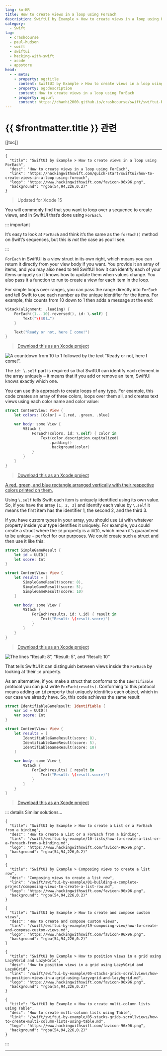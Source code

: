 ```yaml
---
lang: ko-KR
title: How to create views in a loop using ForEach
description: SwiftUI by Example > How to create views in a loop using ForEach
category:
  - Swift
tag: 
  - crashcourse
  - paul-hudson
  - swift
  - swiftui
  - hacking-with-swift
  - xcode
  - appstore
head:
  - - meta:
    - property: og:title
      content: SwiftUI by Example > How to create views in a loop using ForEach
    - property: og:description
      content: How to create views in a loop using ForEach
    - property: og:url
      content: https://chanhi2000.github.io/crashcourse/swift/swiftui-by-example/04-view-layout/how-to-create-views-in-a-loop-using-foreach.html
---
```


# {{ $frontmatter.title }} 관련

[[toc]]

---

```component VPCard
{
  "title": "SwiftUI by Example > How to create views in a loop using ForEach",
  "desc": "How to create views in a loop using ForEach",
  "link": "https://hackingwithswift.com/quick-start/swiftui/how-to-create-views-in-a-loop-using-foreach",
  "logo": "https://www.hackingwithswift.com/favicon-96x96.png",
  "background": "rgba(54,94,226,0.2)"
}
```

> Updated for Xcode 15

You will commonly find that you want to loop over a sequence to create views, and in SwiftUI that’s done using `ForEach`.

::: important

It’s easy to look at `ForEach` and think it’s the same as the `forEach()` method on Swift’s sequences, but this is _not_ the case as you’ll see.

:::

`ForEach` in SwiftUI is a view struct in its own right, which means you can return it directly from your view body if you want. You provide it an array of items, and you may also need to tell SwiftUI how it can identify each of your items uniquely so it knows how to update them when values change. You also pass it a function to run to create a view for each item in the loop.

For simple loops over ranges, you can pass the range directly into `ForEach` and tell Swift to use each number as the unique identifier for the items. For example, this counts from 10 down to 1 then adds a message at the end:

```swift
VStack(alignment: .leading) {
    ForEach((1...10).reversed(), id: \.self) {
        Text("\($0)…")
    }

    Text("Ready or not, here I come!")
}
```

> [<FontIcon icon="fas fa-file-zipper"/>Download this as an Xcode project](https://www.hackingwithswift.com/files/projects/swiftui/how-to-create-views-in-a-loop-using-foreach-1.zip)

![A countdown from 10 to 1 followed by the text “Ready or not, here I come!”.](https://www.hackingwithswift.com/img/books/quick-start/swiftui/how-to-create-views-in-a-loop-using-foreach-1~dark.png)

The `id: \.self` part is required so that SwiftUI can identify each element in the array uniquely – it means that if you add or remove an item, SwiftUI knows exactly which one.

You can use this approach to create loops of any type. For example, this code creates an array of three colors, loops over them all, and creates text views using each color name and color value:

```swift
struct ContentView: View {
    let colors: [Color] = [.red, .green, .blue]

    var body: some View {
        VStack {
            ForEach(colors, id: \.self) { color in
                Text(color.description.capitalized)
                    .padding()
                    .background(color)
            }
        }
    }
}
```

> [<FontIcon icon="fas fa-file-zipper"/>Download this as an Xcode project](https://www.hackingwithswift.com/files/projects/swiftui/how-to-create-views-in-a-loop-using-foreach-2.zip)

[A red, green, and blue rectangle arranged vertically with their respective colors printed on them.](https://www.hackingwithswift.com/img/books/quick-start/swiftui/how-to-create-views-in-a-loop-using-foreach-2~dark.png)

Using `\.self` tells Swift each item is uniquely identified using its own value. So, if you have the array `[1, 2, 3]` and identify each value by `\.self` it means the first item has the identifier 1, the second 2, and the third 3.

If you have custom types in your array, you should use `id` with whatever property inside your type identifies it uniquely. For example, you could create a struct where the `id` property is a `UUID`, which mean it’s guaranteed to be unique – perfect for our purposes. We could create such a struct and then use it like this:

```swift
struct SimpleGameResult {
    let id = UUID()
    let score: Int
}

struct ContentView: View {
    let results = [
        SimpleGameResult(score: 8),
        SimpleGameResult(score: 5),
        SimpleGameResult(score: 10)
    ]

    var body: some View {
        VStack {
            ForEach(results, id: \.id) { result in
                Text("Result: \(result.score)")
            }
        }
    }
}
```

> [<FontIcon icon="fas fa-file-zipper"/>Download this as an Xcode project](https://www.hackingwithswift.com/files/projects/swiftui/how-to-create-views-in-a-loop-using-foreach-3.zip)

![The lines “Result: 8”, “Result: 5”, and “Result: 10”](https://www.hackingwithswift.com/img/books/quick-start/swiftui/how-to-create-views-in-a-loop-using-foreach-3~dark.png)

That tells SwiftUI it can distinguish between views inside the `ForEach` by looking at their `id` property.

As an alternative, if you make a struct that conforms to the `Identifiable` protocol you can just write `ForEach(results)`. Conforming to this protocol means adding an `id` property that uniquely identifies each object, which in our case we already have. So, this code achieves the same result:

```swift
struct IdentifiableGameResult: Identifiable {
    var id = UUID()
    var score: Int
}

struct ContentView: View {
    let results = [
        IdentifiableGameResult(score: 8),
        IdentifiableGameResult(score: 5),
        IdentifiableGameResult(score: 10)
    ]

    var body: some View {
        VStack {
            ForEach(results) { result in
                Text("Result: \(result.score)")
            }
        }
    }
}
```

> [<FontIcon icon="fas fa-file-zipper"/>Download this as an Xcode project](https://www.hackingwithswift.com/files/projects/swiftui/how-to-create-views-in-a-loop-using-foreach-4.zip)

::: details Similar solutions…

```component VPCard
{
  "title": "SwiftUI by Example > How to create a List or a ForEach from a binding",
  "desc": "How to create a List or a ForEach from a binding",
  "link": "/swift/swiftui-by-example/10-lists/how-to-create-a-list-or-a-foreach-from-a-binding.md",
  "logo": "https://www.hackingwithswift.com/favicon-96x96.png",
  "background": "rgba(54,94,226,0.2)"
}
```

```component VPCard
{
  "title": "SwiftUI by Example > Composing views to create a list row",
  "desc": "Composing views to create a list row",
  "link": "/swift/swiftui-by-example/01-building-a-complete-project/composing-views-to-create-a-list-row.md",
  "logo": "https://www.hackingwithswift.com/favicon-96x96.png",
  "background": "rgba(54,94,226,0.2)"
}
```

```component VPCard
{
  "title": "SwiftUI by Example > How to create and compose custom views",
  "desc": "How to create and compose custom views",
  "link": "/swift/swiftui-by-example/19-composing-view/how-to-create-and-compose-custom-views.md",
  "logo": "https://www.hackingwithswift.com/favicon-96x96.png",
  "background": "rgba(54,94,226,0.2)"
}
```

```component VPCard
{
  "title": "SwiftUI by Example > How to position views in a grid using LazyVGrid and LazyHGrid",
  "desc": "How to position views in a grid using LazyVGrid and LazyHGrid",
  "link": "/swift/swiftui-by-example/05-stacks-grids-scrollviews/how-to-position-views-in-a-grid-using-lazyvgrid-and-lazyhgrid.md",
  "logo": "https://www.hackingwithswift.com/favicon-96x96.png",
  "background": "rgba(54,94,226,0.2)"
}
```

```component VPCard
{
  "title": "SwiftUI by Example > How to create multi-column lists using Table",
  "desc": "How to create multi-column lists using Table",
  "link": "/swift/swiftui-by-example/05-stacks-grids-scrollviews/how-to-create-multi-column-lists-using-table.md",
  "logo": "https://www.hackingwithswift.com/favicon-96x96.png",
  "background": "rgba(54,94,226,0.2)"
}
```

:::

---

<TagLinks />